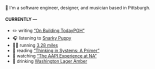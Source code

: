 👋 I'm a software engineer, designer, and musician based in Pittsburgh.

#### CURRENTLY —

* ✏️ writing [“On Building TodayPGH”](https://amoscato.com/journal/on-building-todaypgh/)
* 🎧 listening to [Snarky Puppy](https://www.last.fm/music/Snarky+Puppy/_/Sleeper)
* 🏃‍♂️ running [3.28 miles](https://www.strava.com/activities/5439815291)
* 📘 reading [“Thinking in Systems: A Primer”](https://www.goodreads.com/book/show/18891716-thinking-in-systems)
* 🍿 watching [“The AAPI Experience at NA”](https://youtu.be/uiccwNSOGjU)
* 🍺 drinking [Washington Lager Amber](https://untappd.com/user/namoscato/checkin/1029615637)
